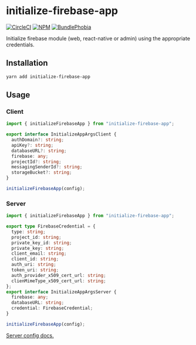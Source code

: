 # initialize-firebase-app

[![CircleCI][circleci-badge]][circleci-href]
[![NPM][npm-version-badge]][npm-href]
[![BundlePhobia][bundlephobia-badge]][bundlephobia-href]

Initialize firebase module (web, react-native or admin) using the appropriate credentials.

## Installation

```sh
yarn add initialize-firebase-app
```

## Usage

### Client

```typescript
import { initializeFirebaseApp } from "initialize-firebase-app";

export interface InitializeAppArgsClient {
  authDomain?: string;
  apiKey?: string;
  databaseURL?: string;
  firebase: any;
  projectId?: string;
  messagingSenderId?: string;
  storageBucket?: string;
}

initializeFirebaseApp(config);
```

### Server

```typescript
import { initializeFirebaseApp } from "initialize-firebase-app";

export type FirebaseCredential = {
  type: string;
  project_id: string;
  private_key_id: string;
  private_key: string;
  client_email: string;
  client_id: string;
  auth_uri: string;
  token_uri: string;
  auth_provider_x509_cert_url: string;
  clienMimeType_x509_cert_url: string;
};
export interface InitializeAppArgsServer {
  firebase: any;
  databaseURL: string;
  credential: FirebaseCredential;
}

initializeFirebaseApp(config);
```

[Server config docs.](https://github.com/rakannimer/firebase-admin-get-children-ids)

[circleci-href]: https://circleci.com/gh/rakannimer/initialize-firebase-app
[circleci-badge]: https://img.shields.io/circleci/project/github/rakannimer/initialize-firebase-app.svg
[npm-href]: https://www.npmjs.com/package/initialize-firebase-app
[npm-version-badge]: https://img.shields.io/npm/v/initialize-firebase-app.svg
[npm-license-badge]: https://img.shields.io/github/license/rakannimer/initialize-firebase-app.svg
[bundlephobia-badge]: https://img.shields.io/bundlephobia/minzip/initialize-firebase-app.svg
[bundlephobia-href]: https://bundlephobia.com/result?p=initialize-firebase-app
